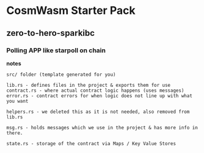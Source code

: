 # CosmWasm Starter Pack
## zero-to-hero-sparkibc

### Polling APP like starpoll on chain 


**notes**
```
src/ folder (template generated for you)

lib.rs - defines files in the project & exports them for use
contract.rs - where actual contract logic happens (uses messages)
error.rs - contract errors for when logic does not line up with what you want

helpers.rs - we deleted this as it is not needed, also removed from lib.rs

msg.rs - holds messages which we use in the project & has more info in there.

state.rs - storage of the contract via Maps / Key Value Stores
```